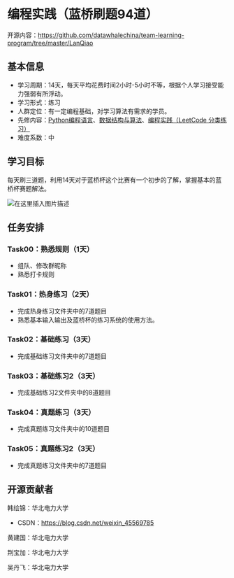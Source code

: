 ﻿# 编程实践（蓝桥刷题94道）

开源内容：https://github.com/datawhalechina/team-learning-program/tree/master/LanQiao

## 基本信息

- 学习周期：14天，每天平均花费时间2小时-5小时不等，根据个人学习接受能力强弱有所浮动。
- 学习形式：练习
- 人群定位：有一定编程基础，对学习算法有需求的学员。
- 先修内容：[Python编程语言](https://github.com/datawhalechina/team-learning-program/tree/master/PythonLanguage)、[数据结构与算法](https://github.com/datawhalechina/team-learning-program/tree/master/DataStructureAndAlgorithm)、[编程实践（LeetCode 分类练习）](https://github.com/datawhalechina/team-learning-program/tree/master/LeetCodeClassification)
- 难度系数：中

## 学习目标

每天刷三道题，利用14天对于蓝桥杯这个比赛有一个初步的了解，掌握基本的蓝桥杯赛题解法。

![在这里插入图片描述](https://img-blog.csdnimg.cn/20210302103259975.png?x-oss-process=image/watermark,type_ZmFuZ3poZW5naGVpdGk,shadow_10,text_aHR0cHM6Ly9ibG9nLmNzZG4ubmV0L3dlaXhpbl80NTU2OTc4NQ==,size_16,color_FFFFFF,t_70)

## 任务安排

### Task00：熟悉规则（1天）
- 组队、修改群昵称
- 熟悉打卡规则

### Task01：热身练习（2天）
- 完成热身练习文件夹中的7道题目
- 熟悉基本输入输出及蓝桥杯的练习系统的使用方法。

### Task02：基础练习（3天）
- 完成基础练习文件夹中的7道题目

### Task03：基础练习2（3天）
- 完成基础练习2文件夹中的8道题目

### Task04：真题练习（3天）
- 完成真题练习文件夹中的10道题目

### Task05：真题练习2（3天）
- 完成真题练习文件夹中的7道题目


## 开源贡献者

韩绘锦：华北电力大学

- CSDN：https://blog.csdn.net/weixin_45569785

黄建国：华北电力大学

荆宝加：华北电力大学

吴丹飞：华北电力大学